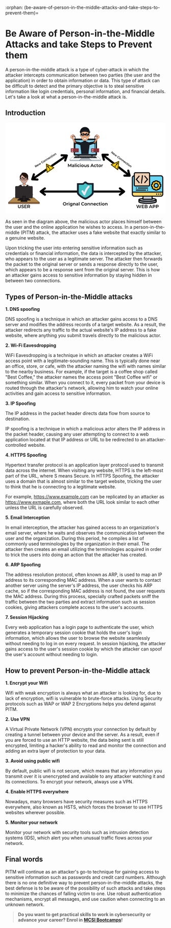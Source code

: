 :orphan:
(be-aware-of-person-in-the-middle-attacks-and-take-steps-to-prevent-them)=
# Be Aware of Person-in-the-Middle Attacks and take Steps to Prevent them

A person-in-the-middle attack is a type of cyber-attack in which the attacker intercepts communication between two parties (the user and the application) in order to obtain information or data. This type of attack can be difficult to detect and the primary objective is to steal sensitive information like login credentials, personal information, and financial details. Let's take a look at what a person-in-the-middle attack is.

## Introduction

![Person-in-the-Middle attack](images/PITM.png)

As seen in the diagram above, the malicious actor places himself between the user and the online application he wishes to access. In a person-in-the-middle (PITM) attack, the attacker uses a fake website that exactly similar to a genuine website.

Upon tricking the user into entering sensitive information such as credentials or financial information, the data is intercepted by the attacker, who appears to the user as a legitimate server. The attacker then forwards the packet to the original server or sends a response directly to the user, which appears to be a response sent from the original server. This is how an attacker gains access to sensitive information by staying hidden in between two connections.

## Types of Person-in-the-Middle attacks

**1. DNS spoofing**

DNS spoofing is a technique in which an attacker gains access to a DNS server and modifies the address records of a target website. As a result, the attacker redirects any traffic to the actual website's IP address to a fake website, where anything you submit travels directly to the malicious actor.

**2. Wi-Fi Eavesdropping**

WiFi Eavesdropping is a technique in which an attacker creates a WiFi access point with a legitimate-sounding name. This is typically done near an office, store, or cafe, with the attacker naming the wifi with names similar to the nearby business. For example, if the target is a coffee shop called "Best Coffee," the attacker names the access point "Best Coffee wifi" or something similar. When you connect to it, every packet from your device is routed through the attacker's network, allowing him to watch your online activities and gain access to sensitive information.

**3. IP Spoofing**

The IP address in the packet header directs data flow from source to destination.

IP spoofing is a technique in which a malicious actor alters the IP address in the packet header, causing any user attempting to connect to a web application located at that IP address or URL to be redirected to an attacker-controlled website.

**4. HTTPS Spoofing**

Hypertext transfer protocol is an application layer protocol used to transmit data across the internet. When visiting any website, HTTPS is the left-most part of the URL, where S means Secure. In HTTPS Spoofing, the attacker uses a domain that is almost similar to the target website, tricking the user to think that he is connecting to a legitimate website. 

For example, https://www.example.com can be replicated by an attacker as https://www.exmaple.com, where both the URL look similar to each other unless the URL is carefully observed. 

**5. Email Interception**

In email interception, the attacker has gained access to an organization's email server, where he waits and observes the communication between the user and the organization. During this period, he compiles a list of commonly used terminologies by the organization in their email. The attacker then creates an email utilizing the terminologies acquired in order to trick the users into doing an action that the attacker has created.

**6. ARP Spoofing**

The address resolution protocol, often known as ARP, is used to map an IP address to its corresponding MAC address. When a user wants to contact another server using the server's IP address, the user checks his ARP cache, so if the corresponding MAC address is not found, the user requests the MAC address. During this process, specially crafted packets sniff the traffic between the two parties and extract information such as session cookies, giving attackers complete access to the user's accounts.

**7. Session Hijacking**

Every web application has a login page to authenticate the user, which generates a temporary session cookie that holds the user's login information, which allows the user to browse the website seamlessly without needing to log in on every request. In session hijacking, the attacker gains access to the user's session cookie by which the attacker can spoof the user's account without needing to login. 

## How to prevent Person-in-the-Middle attack

**1. Encrypt your Wifi**

Wifi with weak encryption is always what an attacker is looking for, due to lack of encryption, wifi is vulnerable to brute-force attacks. Using Security protocols such as WAP or WAP 2 Encryptions helps you defend against PITM. 

**2. Use VPN**

A Virtual Private Network (VPN) encrypts your connection by default by creating a tunnel between your device and the server. As a result, even if you are forced to use an HTTP website, the data being sent is still encrypted, limiting a hacker's ability to read and monitor the connection and adding an extra layer of protection to your data.

**3. Avoid using public wifi**

By default, public wifi is not secure, which means that any information you transmit over it is unencrypted and available to any attacker watching it and its connections. To encrypt your network, always use a VPN.

**4. Enable HTTPS everywhere**

Nowadays, many browsers have security measures such as HTTPS everywhere, also known as HSTS, which forces the browser to use HTTPS websites wherever possible.

**5. Monitor your network**

Monitor your network with security tools such as intrusion detection systems (IDS), which alert you when unusual traffic flows across your network.

## Final words

PITM will continue as an attacker's go-to technique for gaining access to sensitive information such as passwords and credit card numbers. Although there is no one definitive way to prevent person-in-the-middle attacks, the best defense is to be aware of the possibility of such attacks and take steps to minimize the chances of falling victim to one. Use robust authentication mechanisms, encrypt all messages, and use caution when connecting to an unknown network.

> **Do you want to get practical skills to work in cybersecurity or advance your career? Enrol in [MCSI Bootcamps](https://www.mosse-institute.com/bootcamps.html)!**